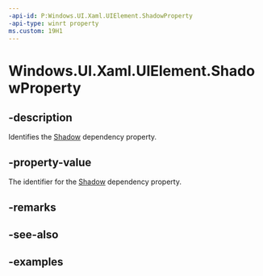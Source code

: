 ```yaml
---
-api-id: P:Windows.UI.Xaml.UIElement.ShadowProperty
-api-type: winrt property
ms.custom: 19H1
---
```


<!-- Property syntax.
public DependencyProperty ShadowProperty { get; }
-->

# Windows.UI.Xaml.UIElement.ShadowProperty

## -description

Identifies the [Shadow](uielement_shadow.md) dependency property.



## -property-value

The identifier for the [Shadow](uielement_shadow.md) dependency property.

## -remarks

## -see-also

## -examples

